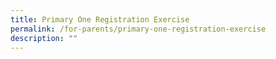 ```yaml
---
title: Primary One Registration Exercise
permalink: /for-parents/primary-one-registration-exercise
description: ""
---
```

